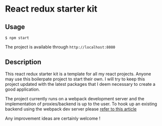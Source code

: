 # React redux starter kit

## Usage 
`$ npm start`

The project is available through `http://localhost:8080`

## Description 
This react redux starter kit is a template for all my react projects. Anyone may use this boilerpate project to start their own. I will try to keep this project updated with the latest packages that I deem necessary to create a good application. 

The project currently runs on a webpack development server and the implementation of proxies/backend is up to the user. To hook up an existing backend using the webpack dev server please [refer to this article](https://webpack.js.org/configuration/dev-server/#devserver-proxy)

Any improvement ideas are certainly welcome !
